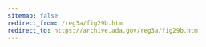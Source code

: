 ```yaml
---
sitemap: false 
redirect_from: /reg3a/fig29b.htm 
redirect_to: https://archive.ada.gov/reg3a/fig29b.htm 
---
```

